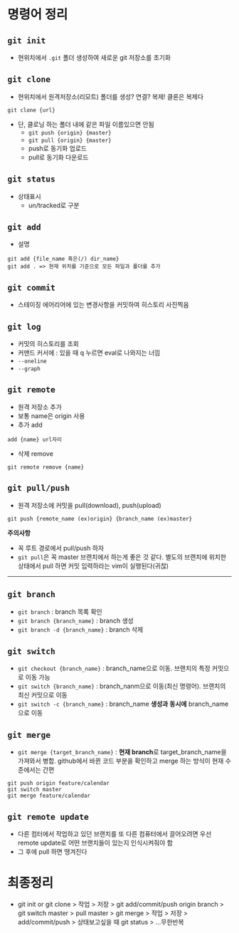 # 명령어 정리

## `git init`
- 현위치에서 `.git` 폴더 생성하여 새로운 git 저장소를 초기화

## `git clone`
- 현위치에서 원격저장소(리모트) 폴더를 생성? 연결? 복제! 클론은 복제다
```
git clone {url}
```
- 단, 클로닝 하는 폴더 내에 같은 파일 이름있으면 안됨
    - `git push {origin} {master}`
    - `git pull {origin} {master}`
    - push로 동기화 업로드
    - pull로 동기화 다운로드

## `git status`
- 상태표시
    - un/tracked로 구분

## `git add`
- 설명

```
git add {file_name 혹은(/) dir_name}
git add . => 현재 위치를 기준으로 모든 파일과 폴더를 추가
```

## `git commit`
- 스테이징 에어리어에 있는 변경사항을 커밋하여 히스토리 사진찍음

## `git log`
- 커밋의 히스토리를 조회
- 커맨드 커서에 : 있을 때 q 누르면 eval로 나와지는 너낌
- `--oneline`
- `--graph`

## `git remote`
- 원격 저장소 추가
- 보통 name은 origin 사용
- 추가 add
```
add {name} url자리
```
- 삭제 remove
```
git remote remove {name}
```
## `git pull/push`
- 원격 저장소에 커밋을 pull(download), push(upload)
```
git push {remote_name (ex)origin} {branch_name (ex)master}
```

**주의사항**
- 꼭 루트 경로에서 pull/push 하자
- `git pull`은 꼭 master 브랜치에서 하는게 좋은 것 같다. 별도의 브랜치에 위치한 상태에서 pull 하면 커밋 입력하라는 vim이 실행된다(귀찮)

---
## `git branch`
- `git branch` : branch 목록 확인
- `git branch {branch_name}` : branch 생성
- `git branch -d {branch_name}` : branch 삭제

## `git switch`
- `git checkout {branch_name}` : branch_name으로 이동. 브랜치의 특정 커밋으로 이동 가능
- `git switch {branch_name}` : branch_nanm으로 이동(최신 명령어). 브랜치의 최신 커밋으로 이동
- `git switch -c {branch_name}` : branch_name **생성과 동시에** branch_name으로 이동

## `git merge`
- `git merge {target_branch_name}` : **현재 branch**로 target_branch_name을 가져와서 병합. github에서 바뀐 코드 부분을 확인하고 merge 하는 방식이 현재 수준에서는 간편
```
git push origin feature/calendar
git switch master
git merge feature/calendar
```

## `git remote update`
- 다른 컴터에서 작업하고 있던 브랜치를 또 다른 컴퓨터에서 끌어오려면 우선 remote update로 어떤 브랜치들이 있는지 인식시켜줘야 함
- 그 후에 pull 하면 땡겨진다

# 최종정리
- git init or git clone > 작업 > 저장 > git add/commit/push origin branch > git switch master > pull master > git merge > 작업 > 저장 > add/commit/push > 상태보고싶을 때 git status > ...무한반복

